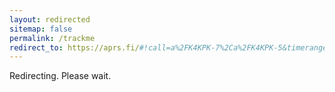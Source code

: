 ```yaml
---
layout: redirected
sitemap: false
permalink: /trackme
redirect_to: https://aprs.fi/#!call=a%2FK4KPK-7%2Ca%2FK4KPK-5&timerange=86400&tail=9700 
---
```

Redirecting. Please wait.
